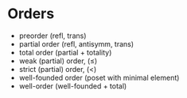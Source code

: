 # Orders

- preorder (refl, trans)
- partial order (refl, antisymm, trans)
- total order (partial + totality)
- weak (partial) order, (≤)
- strict (partial) order, (<)
- well-founded order (poset with minimal element)
- well-order (well-founded + total)
